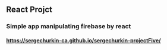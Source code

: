 ## React Projct

### Simple app manipulating firebase by react

#### https://sergechurkin-ca.github.io/sergechurkin-projectFive/
